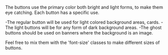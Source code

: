 The buttons use the primary color both bright and light forms, to make them eye catching. Each button has a specific use.

-The regular button will be used for light colored background areas, cards.
-The light buttons will be for any form of dark background areas.
-The ghost buttons should be used on banners where the background is an image.

Feel free to mix them with the 'font-size' classes to make different sizes of buttons.
